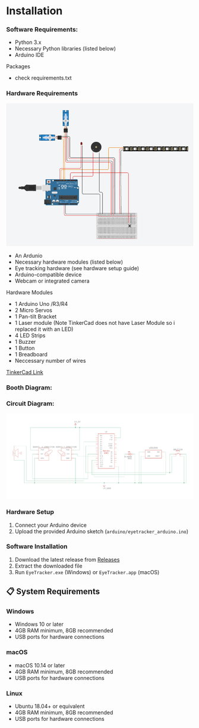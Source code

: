 # Installation

### Software Requirements:
- Python 3.x
- Necessary Python libraries (listed below)
- Arduino IDE

Packages
- check requirements.txt

### Hardware Requirements

![TinkerCad](../assets/hardware.png)

- An Ardunio
- Necessary hardware modules (listed below)
- Eye tracking hardware (see hardware setup guide)
- Arduino-compatible device
- Webcam or integrated camera

Hardware Modules
- 1 Arduino Uno /R3/R4
- 2 Micro Servos
- 1 Pan-tilt Bracket
- 1 Laser module (Note TinkerCad does not have Laser Module so i replaced it with an LED)
- 4 LED Strips
- 1 Buzzer
- 1 Button
- 1 Breadboard
- Neccessary number of wires

[TinkerCad Link](https://www.tinkercad.com/things/hbdBevcn4zu-eyetracker-?sharecode=pFWRcWMHXZaVKUqXxHB7ckLPEXDNkKYSklO1osI9qO0)


### Booth Diagram:

### Circuit Diagram:
![Circuit Diagram](../assets/circuit_diag.png)

### Hardware Setup
1. Connect your Arduino device
2. Upload the provided Arduino sketch (`arduino/eyetracker_arduino.ino`)

### Software Installation
1. Download the latest release from [Releases](https://github.com/dionyichia/EyeTracker/releases)
2. Extract the downloaded file
3. Run `EyeTracker.exe` (Windows) or `EyeTracker.app` (macOS)

## 📋 System Requirements

### Windows
- Windows 10 or later
- 4GB RAM minimum, 8GB recommended
- USB ports for hardware connections

### macOS
- macOS 10.14 or later
- 4GB RAM minimum, 8GB recommended
- USB ports for hardware connections

### Linux
- Ubuntu 18.04+ or equivalent
- 4GB RAM minimum, 8GB recommended
- USB ports for hardware connections